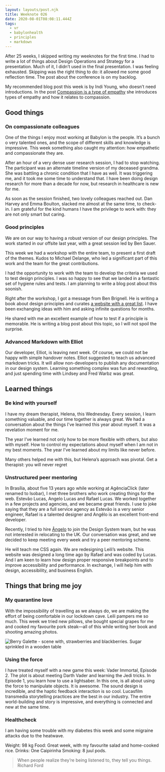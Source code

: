 ```yaml
---
layout: layouts/post.njk
title: Weeknote 026
date: 2020-08-01T08:08:11.444Z
tags:
  - vr
  - babylonhealth
  - principles
  - markdown
---
```

After 25 weeks, I skipped writing my weeknotes for the first time. I had to write a lot of things about Design Operations and Strategy for a presentation. Much of it, I didn’t used in the final presentation. I was feeling exhausted. Skipping was the right thing to do: it allowed me some good reflection time. The post about the conference is on my backlog. 

My recommended blog post this week is by Indi Young, who doesn’t need introductions. In the post [Compassion is a type of empathy](https://indiyoung.com/compassion-is-a-type-of-empathy/) she introduces types of empathy and how it relates to compassion.

## Good things

### On compassionate colleagues

One of the things I enjoy most working at Babylon is the people. It’s a bunch o very talented ones, and the scope of different skills and knowledge is impressive. This week something also caught my attention: how empathetic and compassionate they are.

After an hour of a very dense user research session, I had to stop watching. The participant was an alternate timeline version of my deceased grandma. She was battling a chronic condition that I have as well. It was triggering me, and it took me some time to understand that. I have been doing design research for more than a decade for now, but research in healthcare is new for me. 

As soon as the session finished, two lovely colleagues reached out. Dan Harvey and Emma Boulton, slacked me almost at the same time, to check-in. I am grateful for the kind humans I have the privilege to work with: they are not only smart but caring.

### Good principles

We are on our way to having a robust version of our design principles. The work started in our offsite last year, with a great session led by Ben Sauer.

This week we had a workshop with the entire team, to present a first draft of the themes. Kudos to Michael Delange, who led a significant part of this work and the team for the great contributions.

I had the opportunity to work with the team to develop the criteria we used to test design principles. I was so happy to see that we landed in a fantastic set of hygiene rules and tests. I am planning to write a blog post about this soonish.

Right after the workshop, I got a message from Ben Brignell. He is writing a book about design principles and curates [a website with a great list](https://principles.design/). I have been exchanging ideas with him and asking infinite questions for months. 

He shared with me an excellent example of how to test if a principle is memorable. He is writing a blog post about this topic, so I will not spoil the surprise.

### Advanced Markdown with Elliot

Our developer, Elliot, is leaving next week. Of course, we could not be happy with simple handover notes. Elliot suggested to teach us advanced markdown tricks. It will allow non-developers to publish any documentation in our design system. Learning something complex was fun and rewarding, and just spending time with Lindsey and Fred Warbz was great.

## Learned things

### Be kind with yourself

I have my dream therapist, Helena, this Wednesday. Every session, I learn something valuable, and our time together is always great. We had a conversation about the things I’ve learned this year about myself. It was a revelation moment for me.

The year I’ve learned not only how to be more flexible with others, but also with myself. How to control my expectations about myself when I am not in my best moments. The year I’ve learned about my limits like never before.

Many others helped me with this, but Helena’s approach was pivotal. Get a therapist: you will never regret

### Unstructured peer mentoring

In Brasília, about five 13 years ago while working at AgênciaClick (later renamed to Isobar), I met three brothers who work creating things for the web. Estevão Lucas, Angelo Lucas and Rafael Lucas. We worked together in a few projects and agencies, and we became great friends. I use to joke saying that they are a full service agency as Estevão is a very senior engineer, Rafael is a talented designer and Angêlo is an excellent front-end developer.  

Recently, I tried to hire [Ângelo](https://angelolucas.github.io) to join the Design System team, but he was not interested in relocating to the UK. Our conversation was great, and we decided to keep meeting every week and try a peer mentoring scheme.

He will teach me CSS again. We are redesigning Leili’s website. This website was designed a long time ago by Rafael and was coded by Lucas. And I am keen to learn how design proper responsive breakpoints  and to improve accessibility and performance. In exchange, I will help him with design, accessibility, and business English.

## Things that bring me joy

### My quarantine love

With the impossibility of travelling as we always do, we are making the effort of being comfortable in our lockdown cave. Leili pampers me so much. This week we tried new pillows, she bought special grapes for me and cooked my favourite pork steak—all of this while writing her book and shooting amazing photos.

![Berry Galette - scene with, strawberries and blackberries. Sugar sprinkled in a wooden table](/images/galette_berries.png "Berry Galette - Photo by Leiliane Valadares @secretflavours")

### Using the force

I have treated myself with a new game this week: Vader Immortal, Episode 2. The plot is about meeting Darth Vader and learning the Jedi tricks. In Episode 1, you learn how to use a lightsaber. In this one, is all about using the force to manipulate objects. It is awesome. The sound design is incredible, and the haptic feedback interaction is so cool. Lucasfilm transmedia storytelling practices are the best in our industry. The entire world-building and story is impressive, and everything is connected and new at the same time. 

### Healthcheck

I am having some trouble with my diabetes this week and some migraine attacks due to the heatwave.

Weight: 98 kg
Food: Great week, with my favourite salad and home-cooked rice.
Drinks: One Caipirinha
Smoking: 8 juul pods.

> When people realize they’re being listened to, they tell you things. 
> Richard Ford
